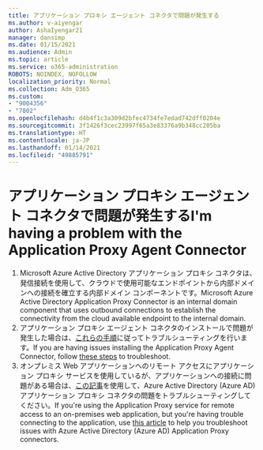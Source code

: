 ```yaml
---
title: アプリケーション プロキシ エージェント コネクタで問題が発生する
ms.author: v-aiyengar
author: AshaIyengar21
manager: dansimp
ms.date: 01/15/2021
ms.audience: Admin
ms.topic: article
ms.service: o365-administration
ROBOTS: NOINDEX, NOFOLLOW
localization_priority: Normal
ms.collection: Adm_O365
ms.custom:
- "9004356"
- "7802"
ms.openlocfilehash: d4b4f1c3a309d2bfec4734fe7edad742dff0204e
ms.sourcegitcommit: 3f1426f3cec23997f65a3e83376a9b348cc205ba
ms.translationtype: HT
ms.contentlocale: ja-JP
ms.lasthandoff: 01/14/2021
ms.locfileid: "49885791"
---
```

# <a name="im-having-a-problem-with-the-application-proxy-agent-connector"></a><span data-ttu-id="7eaf4-102">アプリケーション プロキシ エージェント コネクタで問題が発生する</span><span class="sxs-lookup"><span data-stu-id="7eaf4-102">I'm having a problem with the Application Proxy Agent Connector</span></span>

1. <span data-ttu-id="7eaf4-103">Microsoft Azure Active Directory アプリケーション プロキシ コネクタは、発信接続を使用して、クラウドで使用可能なエンドポイントから内部ドメインへの接続を確立する内部ドメイン コンポーネントです。</span><span class="sxs-lookup"><span data-stu-id="7eaf4-103">Microsoft Azure Active Directory Application Proxy Connector is an internal domain component that uses outbound connections to establish the connectivity from the cloud available endpoint to the internal domain.</span></span>
1. <span data-ttu-id="7eaf4-104">アプリケーション プロキシ エージェント コネクタのインストールで問題が発生した場合は、[これらの手順](https://docs.microsoft.com/azure/active-directory/application-proxy-connector-installation-problem/?WT.mc_id=UI_AAD_Enterprise_Apps_Support_L2_Overview)に従ってトラブルシューティングを行います。</span><span class="sxs-lookup"><span data-stu-id="7eaf4-104">If you are having issues installing the Application Proxy Agent Connector, follow [these steps](https://docs.microsoft.com/azure/active-directory/application-proxy-connector-installation-problem/?WT.mc_id=UI_AAD_Enterprise_Apps_Support_L2_Overview) to troubleshoot.</span></span>
1. <span data-ttu-id="7eaf4-105">オンプレミス Web アプリケーションへのリモート アクセスにアプリケーション プロキシ サービスを使用しているが、アプリケーションへの接続に問題がある場合は、[この記事](https://docs.microsoft.com/azure/active-directory/manage-apps/application-proxy-debug-connectors)を使用して、Azure Active Directory (Azure AD) アプリケーション プロキシ コネクタの問題をトラブルシューティングしてください。</span><span class="sxs-lookup"><span data-stu-id="7eaf4-105">If you're using the Application Proxy service for remote access to an on-premises web application, but you're having trouble connecting to the application, use [this article](https://docs.microsoft.com/azure/active-directory/manage-apps/application-proxy-debug-connectors) to help you troubleshoot issues with Azure Active Directory (Azure AD) Application Proxy connectors.</span></span>
